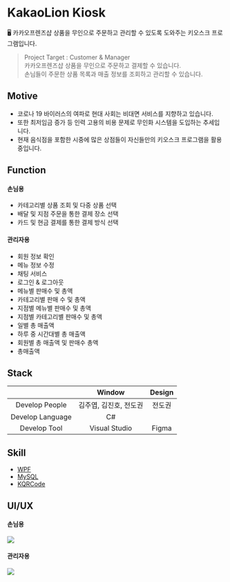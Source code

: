 # KakaoLion Kiosk
🖥 카카오프렌즈샵 상품을 무인으로 주문하고 관리할 수 있도록 도와주는 키오스크 프로그램입니다.

> Project Target : Customer & Manager<br/>
> 카카오프렌즈샵 상품을 무인으로 주문하고 결제할 수 있습니다.<br/>
> 손님들이 주문한 상품 목록과 매출 정보를 조회하고 관리할 수 있습니다.

## Motive
- 코로나 19 바이러스의 여파로 현대 사회는 비대면 서비스를 지향하고 있습니다.
- 또한 최저임금 증가 등 인력 고용의 비용 문제로 무인화 시스템을 도입하는 추세입니다.
- 현재 음식점을 포함한 시중에 많은 상점들이 자신들만의 키오스크 프로그램을 활용 중입니다.

## Function
#### 손님용
- 카테고리별 상품 조회 및 다중 상품 선택
- 배달 및 지점 주문을 통한 결제 장소 선택
- 카드 및 현금 결제를 통한 결제 방식 선택

#### 관리자용
- 회원 정보 확인
- 메뉴 정보 수정
- 채팅 서비스
- 로그인 & 로그아웃
- 메뉴별 판매수 및 총액 
- 카테고리별 판매 수 및 총액 
- 지점별 메뉴별 판매수 및 총액 
- 지점별 카테고리별 판매수 및 총액 
- 일별 총 매출액 
- 하루 중 시간대별 총 매출액 
- 회원별 총 매출액 및 판매수 총액 
- 총매출액

## Stack
|                      | Window     | Design        |
|:--------------------:|:---------------:|:------------------:|
| Develop People | 김주엽, 김진호, 전도권 | 전도권       |
| Develop Language | C#| |
| Develop Tool     | Visual Studio  | Figma |

## Skill
- <a href="https://github.com/dotnet/wpf">WPF</a>
- <a href="https://github.com/mysql-net">MySQL</a>
- <a href="https://chriskim10.tistory.com/9">KQRCode</a>

## UI/UX
#### 손님용
<div>
<img src="https://user-images.githubusercontent.com/49600974/101423392-51e95800-393c-11eb-90ed-f23fdeb6a8cb.png"></img>
</div>

#### 관리자용
<div>
<img src="https://user-images.githubusercontent.com/49600974/101423580-c7edbf00-393c-11eb-8948-794768bab74d.png"></img>
</div>
